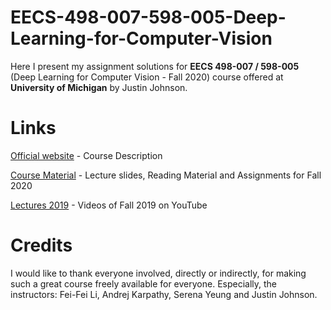 # EECS-498-007-598-005-Deep-Learning-for-Computer-Vision

Here I present my assignment solutions for **EECS 498-007 / 598-005** (Deep Learning for Computer Vision - Fall 2020) course offered at **University of Michigan** by Justin Johnson.

# Links

[Official website](https://web.eecs.umich.edu/~justincj/teaching/eecs498/FA2020/)  - Course Description

[Course Material](https://web.eecs.umich.edu/~justincj/teaching/eecs498/FA2020/schedule.html)  - Lecture slides, Reading Material and Assignments for Fall 2020

[Lectures 2019](https://www.youtube.com/playlist?list=PL5-TkQAfAZFbzxjBHtzdVCWE0Zbhomg7r)  - Videos of Fall 2019 on YouTube


# Credits  

I would like to thank everyone involved, directly or indirectly, for making such a great course freely available for everyone. Especially, the instructors: Fei-Fei Li, Andrej Karpathy, Serena Yeung and Justin Johnson.
